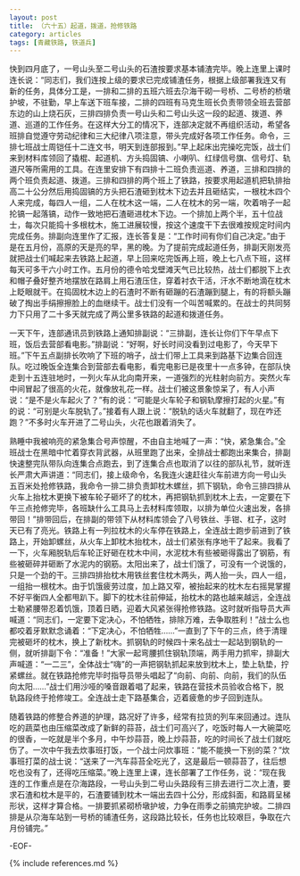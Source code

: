 ```yaml
---
layout: post
title: （六十五）起道，拨道，抢修铁路
category: articles
tags: [青藏铁路, 铁道兵]
---
```


快到四月底了，一号山头至二号山头的石渣按要求基本铺渣完毕。晚上连里上课时连长说：“同志们，我们连按上级的要求已完成铺渣任务，根据上级部署我连又有新的任务，具体分工是，一排和二排的五班六班去尕海干砌一号桥、二号桥的桥墩护坡，不驻勤，早上车送下班车接，二排的四班有马克生班长负责带领全班去营部东边的山上烧石灰，三排四排负责一号山头和二号山头这一段的起道、拨道、养道、巡道的工作任务。在这样大分工的情况下，连部决定就不再组织活动，希望各班排自觉遵守劳动纪律和三大纪律八项注意，带头完成好各项工作任务。命令，三排七班战士周铠任十二连文书，明天到连部报到。”早上起床出完操吃完饭，战士们来到材料库领回了撬棍、起道机、方头捣固镐、小喇叭、红绿信号旗、信号灯、轨道尺等所需用的工具。在连里安排下有四排十二班负责巡道、养道，三排和四排的两个班负责起道、拨道。三排和四排的两个班上了铁路，按要求用起道机把轨排抬高二十公分然后用捣固镐的方头把石渣砸到枕木下边去并且砸结实，一根枕木四个人来完成，每四人一组，二人在枕木这一端，二人在枕木的另一端，吹着哨子一起抡镐一起落镐，动作一致地把石渣砸进枕木下边。一个排加上两个半，五十位战士，每次只能捣十多根枕木，施工进展较慢，按这个速度干下去很难按规定时间内完成任务。排副向连里作了汇报，连长答复是：“工作时间有你们自己决定。”由于是在五月份，高原的天是亮的早，黑的晚。为了提前完成起道任务，排副天刚发亮就把战士们喊起来去铁路上起道，早上回来吃完饭再上班，晚上七八点下班，这样每天可多干六小时工作。五月份的德令哈戈壁滩天气已比较热，战士们都脱下上衣和帽子叠好整齐地摆放在路肩上用石渣压住，穿着衬衣干活，汗水不断地滴在枕木上眨眼就干。在捣固枕木边上的石渣时不断有砸蹦的石渣蹦到腿上，有的将额头蹦破了掏出手绢擦擦脸上的血继续干。战士们没有一个叫苦喊累的。在战士的共同努力下只用了二十多天就完成了两公里多铁路的起道和拨道任务。

一天下午，连部通讯员到铁路上通知排副说：“三排副，连长让你们下午早点下班，饭后去营部看电影。”排副说：“好啊，好长时间没看到过电影了，今天早下班。”下午五点副排长吹响了下班的哨子，战士们带上工具来到路基下边集合回连队。吃过晚饭全连集合到营部去看电影，看完电影已是夜里十一点多钟，在部队快走到十五连驻地时，一列火车从北向南开来，一道强烈的光柱射向前方。突然火车中间冒起了很高的火花，就像放礼花一样。战士们被这景象惊呆了，有人小声说：“是不是火车起火了？”有的说：“可能是火车轮子和钢轨摩擦打起的火星。”有的说：“可别是火车脱轨了。”接着有人跟上说：“脱轨的话火车就翻了，现在咋还跑？”不多时火车开进了二号山头，火花也跟着消失了。

熟睡中我被响亮的紧急集合号声惊醒，不由自主地喊了一声：“快，紧急集合。”全班战士在黑暗中忙着穿衣背武器，从班里跑了出来，全排战士都跑出来集合，排副快速整完队带队向连集合点跑去，到了连集合点也取消了以往的部队礼节，就听连长严肃大声讲道：“同志们，接上级命令，名我连火速赶往火车前进方向一号山头五百米处抢修铁路，我命令一排二排负责卸枕木螺丝，抓下钢轨，命令三排四排从火车上抬枕木更换下被车轮子砸坏了的枕木，再把钢轨抓到枕木上去，一定要在下午三点抢修完毕，各班缺什么工具马上去材料库领取，以排为单位火速出发，各排带回！”排带回后，在排副的带领下从材料库领会了八号铁丝、手钳、杠子，这时天已有了亮光。铁路上有一列拉枕木的火车停在铁路上，全连战士跑步前进到了铁路上，开始卸螺丝，从火车上卸枕木抬枕木，战士们紧张有序地干了起来。我看了一下，火车厢脱轨后车轮正好砸在枕木中间，水泥枕木有些被砸得露出了钢筋，有些被砸碎并砸断了水泥内的钢筋。太阳出来了，战士们饿了，可没有一个说饿的，只是一个劲的干。三排四排抬枕木用铁丝套住枕木两头，两人抬一头，四人一组，一组抬一根枕木。由于饥饿疲劳过度，加上路又窄，被抬起来的枕木左右摇晃掌握不好平衡四人全都甩趴下。脚下的枕木往前伸延，抬枕木的路也越来越远，全连战士勒紧腰带忍着饥饿，顶着日晒，迎着大风紧张得抢修铁路。这时就听指导员大声喊道：“同志们，一定要下定决心，不怕牺牲，排除万难，去争取胜利！”战士么也都咬着牙默默念诵着：“下定决心，不怕牺牲……”一直到了下午的三点，终于清理完被砸坏的枕木，换上了新枕木。抓钢轨的时候四十来名战士一起站到钢轨的一侧，就听排副下令：“准备！”大家一起弯腰抓住钢轨顶端，两手用力抓牢，排副大声喊道：“一二三”，全体战士“嗨”的一声把钢轨抓起来放到枕木上，垫上轨垫，拧紧螺丝。就在铁路抢修完毕时指导员带头唱起了“向前、向前、向前，我们的队伍向太阳……”战士们用沙哑的嗓音跟着唱了起来，铁路在营技术员验收合格下，脱轨路段终于抢修竣工。全连战士走下路基集合，迈着疲惫的步子回到连队。

随着铁路的修整合养道的护理，路况好了许多，经常有拉货的列车来回通过。连队吃的蔬菜也由压缩菜改成了新鲜的蒜苔，战士们可高兴了，吃饭时每人一大碗菜吃的很香，一吃就是半个多月，中午炒蒜苔，晚上炒蒜苔，吃的时间长了战士们就吃伤了。一次中午我去炊事班打饭，一个战士问炊事班：“能不能换一下别的菜？”炊事班打菜的战士说：“送来了一汽车蒜苔全吃光了，这是最后一顿蒜苔了，往后想吃也没有了，还得吃压缩菜。”晚上连里上课，连长部署了工作任务，说：“现在我连的工作重点是在尕海路段，一号山头到二号山头路段有三排去进行二次上渣，要求石渣和枕木是平的，石渣要铺到枕木一端出去四十公分，形成斜面，和路肩呈梯形状，这样才算合格。一排要抓紧砌桥墩护坡，力争在雨季之前搞完护坡。二排四排是从尕海车站到一号桥的铺渣任务，这段路比较长，任务也比较艰巨，争取在六月份铺完。”

-EOF-

{% include references.md %}
